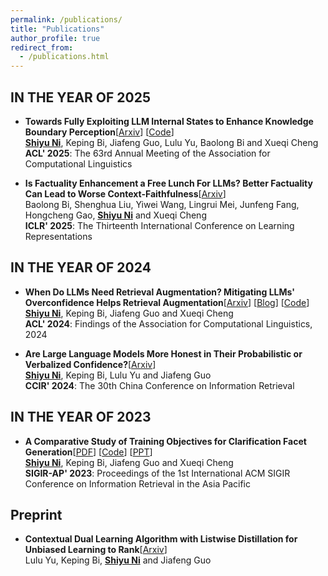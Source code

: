 ```yaml
---
permalink: /publications/
title: "Publications"
author_profile: true
redirect_from: 
  - /publications.html
---
```




## IN THE YEAR OF 2025

- **Towards Fully Exploiting LLM Internal States to Enhance Knowledge Boundary Perception**[[Arxiv](https://arxiv.org/abs/2502.11677)] [[Code](https://github.com/ShiyuNee/LLM-Knowledge-Boundary-Perception-via-Internal-States)]<br><ins>**Shiyu Ni**</ins>, Keping Bi, Jiafeng Guo, Lulu Yu, Baolong Bi and Xueqi Cheng  <br>**ACL' 2025**:  The 63rd Annual Meeting of the Association for Computational Linguistics

- **Is Factuality Enhancement a Free Lunch For LLMs? Better Factuality Can Lead to Worse Context-Faithfulness**[[Arxiv](https://arxiv.org/abs/2404.00216)]  <br>Baolong Bi, Shenghua Liu, Yiwei Wang, Lingrui Mei, Junfeng Fang, Hongcheng Gao, <ins>**Shiyu Ni**</ins> and Xueqi Cheng  <br>**ICLR' 2025**:  The Thirteenth International Conference on Learning Representations

  

## IN THE YEAR OF 2024

- **When Do LLMs Need Retrieval Augmentation? Mitigating LLMs' Overconfidence Helps Retrieval Augmentation**[[Arxiv](https://arxiv.org/abs/2402.11457)] [[Blog](https://mp.weixin.qq.com/s/yhkGXXjYdoM-KIhHGgdjdA)] [[Code](https://github.com/ShiyuNee/When-to-Retrieve)]<br>
  <ins>**Shiyu Ni**</ins>, Keping Bi, Jiafeng Guo and Xueqi Cheng  <br>**ACL' 2024**:  Findings of the Association for Computational Linguistics, 2024

- **Are Large Language Models More Honest in Their Probabilistic or Verbalized Confidence?**[[Arxiv](https://arxiv.org/pdf/2408.09773)]<br>
  <ins>**Shiyu Ni**</ins>, Keping Bi, Lulu Yu and Jiafeng Guo  <br>**CCIR' 2024**: The 30th China Conference on Information Retrieval
  
  

IN THE YEAR OF 2023
------

- **A Comparative Study of Training Objectives for Clarification Facet Generation**[[PDF](https://arxiv.org/pdf/2310.00703v1.pdf)] [[Code](https://github.com/ShiyuNee/Facet-Generation)] [[PPT](https://github.com/ShiyuNee/Facet-Generation/blob/master/SIGIR-AP2023-Shiyu.pptx)] <br>
  <ins>**Shiyu Ni**</ins>, Keping Bi, Jiafeng Guo and Xueqi Cheng  <br>**SIGIR-AP' 2023**: Proceedings of the 1st International ACM SIGIR Conference on Information Retrieval in the Asia Pacific
  
  

## Preprint
- **Contextual Dual Learning Algorithm with Listwise Distillation for Unbiased Learning to Rank**[[Arxiv](https://arxiv.org/pdf/2408.09817)]  <br>
  Lulu Yu, Keping Bi, <ins>**Shiyu Ni**</ins> and Jiafeng Guo 
